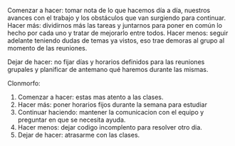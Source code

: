Comenzar a hacer: tomar nota de lo que hacemos día a día, nuestros avances con el trabajo y los obstáculos que van surgiendo para continuar. Hacer más: dividirnos más las tareas y juntarnos para poner en común lo hecho por cada uno y tratar de mejorarlo entre todos. 
Hacer menos: seguir adelante teniendo dudas de temas ya vistos, eso trae demoras al grupo al momento de las reuniones. 

Dejar de hacer: no fijar días y horarios definidos para las reuniones grupales y planificar de antemano qué haremos durante las mismas.


Clonmorfo:
1. Comenzar a hacer: estas mas atento a las clases.
2. Hacer más: poner horarios fijos durante la semana para estudiar
3. Continuar haciendo: mantener la comunicacion con el equipo y preguntar en que se necesita ayuda.
4. Hacer menos: dejar codigo incomplento para resolver otro dia.
5. Dejar de hacer: atrasarme con las clases.
